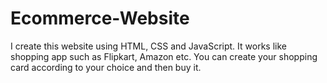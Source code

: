 # Ecommerce-Website
I create this website using HTML, CSS and JavaScript. It works like shopping app such as Flipkart, Amazon etc. You can create your shopping card according to your choice and then buy it.
